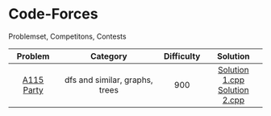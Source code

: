 # Code-Forces
Problemset, Competitons, Contests

Problem|Category|Difficulty|Solution
:-:|:-:|:-:|:-:
[A115 Party](https://github.com/andy489/Code-Forces/blob/master/115A%20Party.pdf)|dfs and similar, graphs, trees|900|[Solution 1.cpp]()<br>[Solution 2.cpp]()
